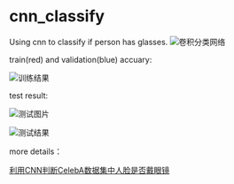 # cnn_classify


Using cnn to classify if person has glasses.
![卷积分类网络](http://upload-images.jianshu.io/upload_images/14620890-36c0da1a001cbbd7.png?imageMogr2/auto-orient/strip%7CimageView2/2/w/1240)


train(red) and validation(blue) accuary:

![训练结果](http://upload-images.jianshu.io/upload_images/14620890-8797be95fd87b523.png?imageMogr2/auto-orient/strip%7CimageView2/2/w/1240)

test result:

![测试图片](http://upload-images.jianshu.io/upload_images/14620890-090b29ffe6757ed7.png?imageMogr2/auto-orient/strip%7CimageView2/2/w/1240)

![测试结果](http://upload-images.jianshu.io/upload_images/14620890-ce626858a103e6a9.png?imageMogr2/auto-orient/strip%7CimageView2/2/w/1240)


more details：

[利用CNN判断CelebA数据集中人脸是否戴眼镜](https://www.jianshu.com/p/6f3874c6d643)
